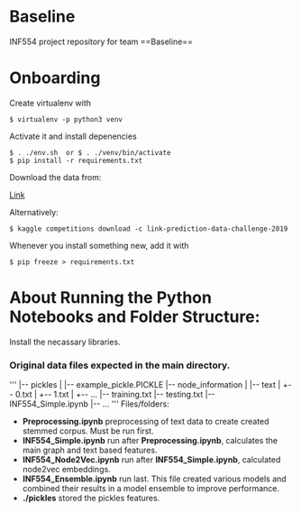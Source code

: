 # Baseline
INF554 project repository for team ==Baseline==

# Onboarding
Create virtualenv with
```
$ virtualenv -p python3 venv
```
Activate it and install depenencies
```
$ . ./env.sh  or $ . ./venv/bin/activate
$ pip install -r requirements.txt
```
Download the data from: 

[Link](https://www.kaggle.com/c/17455/download-all) 

Alternatively:
```
$ kaggle competitions download -c link-prediction-data-challenge-2019
```
Whenever you install something new, add it with
```
$ pip freeze > requirements.txt
```

# About Running the Python Notebooks and Folder Structure:

Install the necassary libraries. 

### Original data files expected in the main directory. 
'''
|-- pickles
|   |-- example_pickle.PICKLE
|-- node_information
|   |-- text
	|   +-- 0.txt
	|   +-- 1.txt
	|   +-- ...
|-- training.txt
|-- testing.txt
|-- INF554_Simple.ipynb
|-- ...
'''
Files/folders: 

+ **Preprocessing.ipynb** preprocessing of text data to create created stemmed corpus. Must be run first.
+ **INF554_Simple.ipynb** run after **Preprocessing.ipynb**, calculates the main graph and text based features.
+ **INF554_Node2Vec.ipynb** run after **INF554_Simple.ipynb**, calculated node2vec embeddings.
+ **INF554_Ensemble.ipynb** run last. This file created various models and combined their results in a model ensemble to improve performance.
+ **./pickles** stored the pickles features.
